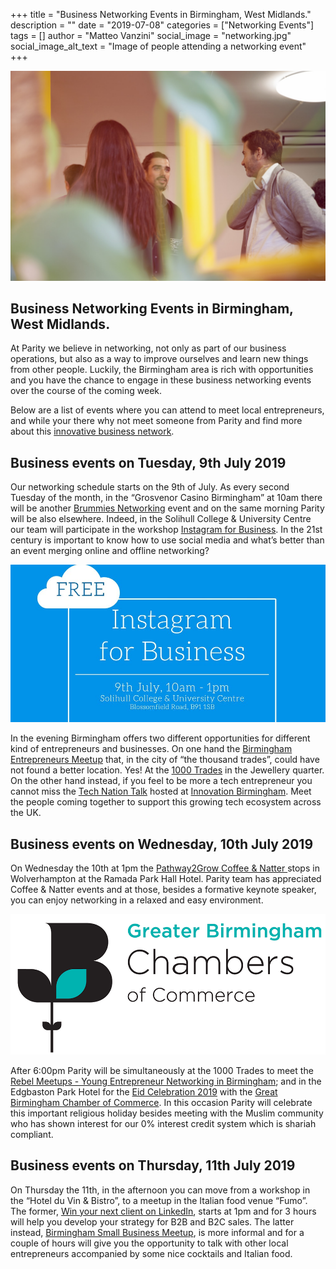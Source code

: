 +++
title = "Business Networking Events in Birmingham, West Midlands."
description = ""
date = "2019-07-08"
categories = ["Networking Events"]
tags = []
author = "Matteo Vanzini"
social_image = "networking.jpg"
social_image_alt_text = "Image of people attending a networking event"
+++

![Image of people attending a networking event](networking.jpg)

## Business Networking Events in Birmingham, West Midlands.


At Parity we believe in networking, not only as part of our business operations, but also as a way to improve ourselves and learn new things from other people. Luckily, the Birmingham area is rich with opportunities and you have the chance to engage in these business networking events over the course of the coming week.

Below are a list of  events where you can attend to meet local entrepreneurs, and while your there why not meet someone from Parity and find more about this [innovative business network](/about-us).

## Business events on Tuesday, 9th July 2019

Our networking schedule starts on the 9th of July. As every second Tuesday of the month, in the “Grosvenor Casino Birmingham” at 10am there will be another [Brummies Networking](https://brummies-networking.co.uk/) event and on the same morning Parity will be also elsewhere. Indeed, in the Solihull College &amp; University Centre our team will participate in the workshop [Instagram for Business](https://www.eventbrite.co.uk/e/instagram-for-business-tickets-64167518776). In the 21st century is important to know how to use social media and what’s better than an event merging online and offline networking?

![Instagram for Business](Instagram-For-Business.jpeg)

In the evening Birmingham offers two different opportunities for different kind of entrepreneurs and businesses. On one hand the [Birmingham Entrepreneurs Meetup](https://www.meetup.com/Birmingham-Entrepreneurs-Meetup-Group/events/qmtsgqyzkbmb/) that, in the city of “the thousand trades”, could have not found a better location. Yes! At the [1000 Trades](http://1000trades.org.uk/) in the Jewellery quarter. On the other hand instead, if you feel to be more a tech entrepreneur you cannot miss the [Tech Nation Talk](https://technation.io/events/tech-nation-talks-midlands-60865550500/) hosted at [Innovation Birmingham](https://www.innovationbham.com/). Meet the people coming together to support this growing tech ecosystem across the UK.

## Business events on Wednesday, 10th July 2019

On Wednesday the 10th at 1pm the [Pathway2Grow Coffee &amp; Natter ](https://www.eventbrite.co.uk/e/wolverhampton-coffee-natter-free-business-networking-wed-10th-july-2019-tickets-62137419695?ref=ecal)stops in Wolverhampton at the Ramada Park Hall Hotel. Parity team has appreciated Coffee &amp; Natter events and at those, besides a formative keynote speaker, you can enjoy networking in a relaxed and easy environment.

![Greater Birmingham Chamber of Commerce](GBCC-Logo.png)

After 6:00pm Parity will be simultaneously at the 1000 Trades to meet the [Rebel Meetups - Young Entrepreneur Networking in Birmingham](https://www.meetup.com/rebel-meetups-young-entrepreneur-networking-birmingham/events/261507873/); and in the Edgbaston Park Hotel for the [Eid Celebration 2019](https://www.greaterbirminghamchambers.com/networking-events/events-calendar/listing/networking-eid-celebration-2019/details) with the [Great Birmingham Chamber of Commerce](https://www.greaterbirminghamchambers.com/). In this occasion Parity will celebrate this important religious holiday besides meeting with the Muslim community who has shown interest for our 0% interest credit system which is shariah compliant.

## Business events on Thursday, 11th July 2019

On Thursday the 11th, in the afternoon you can move from a workshop in the “Hotel du Vin &amp; Bistro”, to a meetup in the Italian food venue “Fumo”. The former, [Win your next client on LinkedIn](https://www.eventbrite.co.uk/e/win-your-next-client-on-linkedin-birmingham-sell-more-close-more-and-win-more-business-through-tickets-57800892024?aff=ebdssbdestsearch), starts at 1pm and for 3 hours will help you develop your strategy for B2B and B2C sales. The latter instead, [Birmingham Small Business Meetup](https://www.meetup.com/it-IT/Birmingham-Small-Business-Meetup/events/nrfxvqyzkbgb/), is more informal and for a couple of hours will give you the opportunity to talk with other local entrepreneurs accompanied by some nice cocktails and Italian food.
